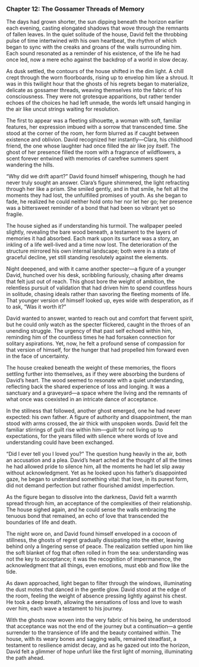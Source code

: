 ### Chapter 12: The Gossamer Threads of Memory

The days had grown shorter, the sun dipping beneath the horizon earlier each evening, casting elongated shadows that wove through the remnants of fallen leaves. In the quiet solitude of the house, David felt the throbbing pulse of time intertwined with his own heartbeat, the rhythm of which began to sync with the creaks and groans of the walls surrounding him. Each sound resonated as a reminder of his existence, of the life he had once led, now a mere echo against the backdrop of a world in slow decay.

As dusk settled, the contours of the house shifted in the dim light. A chill crept through the worn floorboards, rising up to envelop him like a shroud. It was in this twilight hour that the ghosts of his regrets began to materialize, delicate as gossamer threads, weaving themselves into the fabric of his consciousness. They were not grotesque apparitions, but rather tender echoes of the choices he had left unmade, the words left unsaid hanging in the air like uncut strings waiting for resolution.

The first to appear was a fleeting silhouette, a woman with soft, familiar features, her expression imbued with a sorrow that transcended time. She stood at the corner of the room, her form blurred as if caught between existence and oblivion. David recognized her instantly—Clara, his childhood friend, the one whose laughter had once filled the air like joy itself. The ghost of her presence filled the room with a fragrance of wildflowers, a scent forever entwined with memories of carefree summers spent wandering the hills.

“Why did we drift apart?” David found himself whispering, though he had never truly sought an answer. Clara’s figure shimmered, the light refracting through her like a prism. She smiled gently, and in that smile, he felt all the moments they had lost, the unfulfilled promises of youth. As she began to fade, he realized he could neither hold onto her nor let her go; her presence was a bittersweet reminder of a bond that had been so vibrant yet so fragile.

The house sighed as if understanding his turmoil. The wallpaper peeled slightly, revealing the bare wood beneath, a testament to the layers of memories it had absorbed. Each mark upon its surface was a story, an inkling of a life well-lived and a time now lost. The deterioration of the structure mirrored his own internal landscape; both were in a state of graceful decline, yet still standing resolutely against the elements.

Night deepened, and with it came another specter—a figure of a younger David, hunched over his desk, scribbling furiously, chasing after dreams that felt just out of reach. This ghost bore the weight of ambition, the relentless pursuit of validation that had driven him to spend countless hours in solitude, chasing ideals rather than savoring the fleeting moments of life. That younger version of himself looked up, eyes wide with desperation, as if to ask, “Was it worth it?”

David wanted to answer, wanted to reach out and comfort that fervent spirit, but he could only watch as the specter flickered, caught in the throes of an unending struggle. The urgency of that past self echoed within him, reminding him of the countless times he had forsaken connection for solitary aspirations. Yet, now, he felt a profound sense of compassion for that version of himself, for the hunger that had propelled him forward even in the face of uncertainty.

The house creaked beneath the weight of these memories, the floors settling further into themselves, as if they were absorbing the burdens of David’s heart. The wood seemed to resonate with a quiet understanding, reflecting back the shared experience of loss and longing. It was a sanctuary and a graveyard—a space where the living and the remnants of what once was coexisted in an intricate dance of acceptance.

In the stillness that followed, another ghost emerged, one he had never expected: his own father. A figure of authority and disappointment, the man stood with arms crossed, the air thick with unspoken words. David felt the familiar stirrings of guilt rise within him—guilt for not living up to expectations, for the years filled with silence where words of love and understanding could have been exchanged.

“Did I ever tell you I loved you?” The question hung heavily in the air, both an accusation and a plea. David’s heart ached at the thought of all the times he had allowed pride to silence him, all the moments he had let slip away without acknowledgment. Yet as he looked upon his father’s disappointed gaze, he began to understand something vital: that love, in its purest form, did not demand perfection but rather flourished amidst imperfection.

As the figure began to dissolve into the darkness, David felt a warmth spread through him, an acceptance of the complexities of their relationship. The house sighed again, and he could sense the walls embracing the tenuous bond that remained, an echo of love that transcended the boundaries of life and death.

The night wore on, and David found himself enveloped in a cocoon of stillness, the ghosts of regret gradually dissipating into the ether, leaving behind only a lingering sense of peace. The realization settled upon him like the soft blanket of fog that often rolled in from the sea: understanding was not the key to acceptance; it was the recognition of impermanence, the acknowledgment that all things, even emotions, must ebb and flow like the tide.

As dawn approached, light began to filter through the windows, illuminating the dust motes that danced in the gentle glow. David stood at the edge of the room, feeling the weight of absence pressing lightly against his chest. He took a deep breath, allowing the sensations of loss and love to wash over him, each wave a testament to his journey. 

With the ghosts now woven into the very fabric of his being, he understood that acceptance was not the end of the journey but a continuation—a gentle surrender to the transience of life and the beauty contained within. The house, with its weary bones and sagging walls, remained steadfast, a testament to resilience amidst decay, and as he gazed out into the horizon, David felt a glimmer of hope unfurl like the first light of morning, illuminating the path ahead.